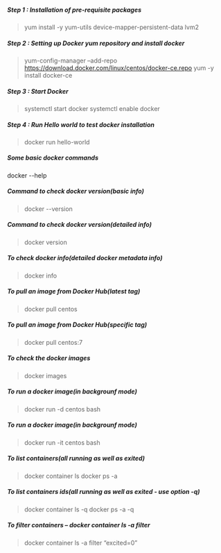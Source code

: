 ##### Step 1 : Installation of pre-requisite packages
> yum install -y yum-utils device-mapper-persistent-data lvm2

##### Step 2 : Setting up Docker yum repository and install docker
> yum-config-manager –add-repo https://download.docker.com/linux/centos/docker-ce.repo
> yum -y install docker-ce

##### Step 3 : Start Docker
> systemctl start docker
> systemctl enable docker

##### Step 4 : Run Hello world to test docker installation
> docker run hello-world

##### Some basic docker commands
docker --help

##### Command to check docker version(basic info)
> docker --version

##### Command to check docker version(detailed info)
> docker version

##### To check docker info(detailed docker metadata info) 
> docker info

##### To pull an image from Docker Hub(latest tag)
> docker pull centos

##### To pull an image from Docker Hub(specific tag)
> docker pull centos:7

##### To check the docker images
> docker images

##### To run a docker image(in backgrounf mode)
> docker run -d centos bash

##### To run a docker image(in backgrounf mode)
> docker run -it centos bash

##### To list containers(all  running as well as exited)
> docker container ls
> docker ps -a

##### To list containers ids(all  running as well as exited - use option -q)
> docker container ls -q
> docker ps -a -q

##### To filter containers – docker container ls -a filter <filtercondition>
> docker container ls -a filter “excited=0”
